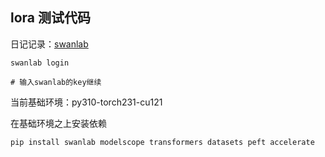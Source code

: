 ## lora 测试代码

日记记录：[swanlab](https://swanlab.cn/)
```shell
swanlab login

# 输入swanlab的key继续
```

当前基础环境：py310-torch231-cu121

在基础环境之上安装依赖
```shell
pip install swanlab modelscope transformers datasets peft accelerate
```